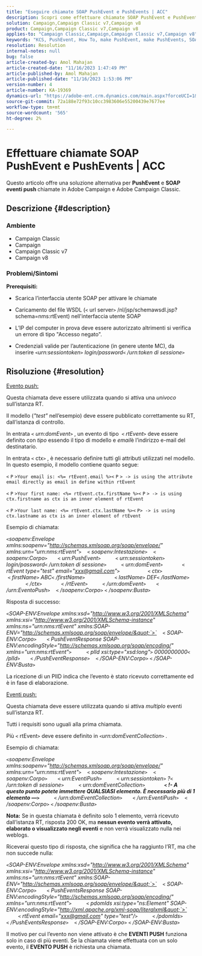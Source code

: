 ```yaml
---
title: "Eseguire chiamate SOAP PushEvent e PushEvents | ACC"
description: Scopri come effettuare chiamate SOAP PushEvent e PushEvents in Adobe Campaign e Adobe Campaign Classic.
solution: Campaign,Campaign Classic v7,Campaign v8
product: Campaign,Campaign Classic v7,Campaign v8
applies-to: "Campaign Classic,Campaign,Campaign Classic v7,Campaign v8"
keywords: "KCS, PushEvent, How To, make PushEvent, make PushEvents, SOAP calls, ACC, Adobe Campaign, Adobe Campaign Classic"
resolution: Resolution
internal-notes: null
bug: false
article-created-by: Amol Mahajan
article-created-date: "11/16/2023 1:47:49 PM"
article-published-by: Amol Mahajan
article-published-date: "11/16/2023 1:53:06 PM"
version-number: 4
article-number: KA-19369
dynamics-url: "https://adobe-ent.crm.dynamics.com/main.aspx?forceUCI=1&pagetype=entityrecord&etn=knowledgearticle&id=cfe729b7-8684-ee11-8179-6045bd0065b6"
source-git-commit: 72a188e72f93c10cc3983606e55200439e7677ee
workflow-type: tm+mt
source-wordcount: '565'
ht-degree: 2%

---
```


# Effettuare chiamate SOAP PushEvent e PushEvents | ACC


Questo articolo offre una soluzione alternativa per <b>PushEvent</b> e <b>SOAP eventi push </b>chiamate in Adobe Campaign e Adobe Campaign Classic.

## Descrizione {#description}


### <b>Ambiente</b>

- Campaign Classic
- Campaign
- Campaign Classic v7
- Campaign v8




### <b>Problemi/Sintomi </b>

<b>Prerequisiti:</b>

- Scarica l’interfaccia utente SOAP per attivare le chiamate

- Caricamento del file WSDL (`<` url server`>` /nl/jsp/schemawsdl.jsp?schema=nms:rtEvent) nell&#39;interfaccia utente SOAP

- L’IP del computer in prova deve essere autorizzato altrimenti si verifica un errore di tipo &quot;Accesso negato&quot;.

- Credenziali valide per l’autenticazione (in genere utente MC), da inserire *`<`urn:sessiontoken`>` login/password`<` /urn:token di sessione`>`*




## Risoluzione {#resolution}


<u>Evento push:</u>

Questa chiamata deve essere utilizzata quando si attiva una *univoco* sull’istanza RT.

Il modello (*&quot;test&quot;* nell’esempio) deve essere pubblicato correttamente su RT, dall’istanza di controllo.

In entrata `<` *urn:domEvent*`>` , un evento di tipo  `<` *rtEvent*`>`  deve essere definito con *tipo* essendo il tipo di modello e *email*&#x200B;è l’indirizzo e-mail del destinatario.

In entrata `<` ctx`>` , è necessario definire tutti gli attributi utilizzati nel modello. In questo esempio, il modello contiene quanto segue:

`<` `P` `>Your email is: <%= rtEvent.email %><` `P` `> -> is using the attribute email directly as email in define within rtEvent`

`<` `P` `>Your first name: <%= rtEvent.ctx.firstName %><` `P` `> -> is using ctx.firstname as ctx is an inner element of rtEvent`

`<` `P` `>Your last name: <%= rtEvent.ctx.lastName %><` `P> -> is using ctx.lastname as ctx is an inner element of rtEvent`

Esempio di chiamata:

*`<`soapenv:Envelope xmlns:soapenv=&quot;http://schemas.xmlsoap.org/soap/envelope/&quot; xmlns:urn=&quot;urn:nms:rtEvent&quot;`>`
   `<` soapenv:Intestazione`>`
   `<` soapenv:Corpo`>`
      `<` urn:PushEvent`>`
         `<` urn:sessiontoken`>` login/password`<` /urn:token di sessione`>`
         `<` urn:domEvent`>`
            `<` rtEvent type=&quot;test&quot; email=&quot;xxx@gmail.com&quot;`>`  
                `<` ctx`>`
                    `<` firstName`>` ABC`<` /firstName`>`
                   `<` lastName`>` DEF`<` /lastName`>`
                `<` /ctx`>`
            `<` /rtEvent`>`
         `<` /urn:domEvent`>`
      `<` /urn:EventoPush`>`
   `<` /soapenv:Corpo`>`
`<` /soapenv:Busta`>`*

Risposta di successo:

*`<`SOAP-ENV:Envelope xmlns:xsd=&quot;http://www.w3.org/2001/XMLSchema&quot; xmlns:xsi=&quot;http://www.w3.org/2001/XMLSchema-instance&quot; xmlns:ns=&quot;urn:nms:rtEvent&quot; xmlns:SOAP-ENV=&quot;http://schemas.xmlsoap.org/soap/envelope/&quot;`>`
   `<` SOAP-ENV:Corpo`>`
      `<` PushEventResponse SOAP-ENV:encodingStyle=&quot;http://schemas.xmlsoap.org/soap/encoding/&quot; xmlns=&quot;urn:nms:rtEvent&quot;`>`
         `<` plId xsi:type=&quot;xsd:long&quot;`>` 0000000000`<` /plId`>`
      `<` /PushEventResponse`>`
   `<` /SOAP-ENV:Corpo`>`
`<` /SOAP-ENV:Busta`>`*

La ricezione di un PIID indica che l’evento è stato ricevuto correttamente ed è in fase di elaborazione.



<u>Eventi push:</u>

Questa chiamata deve essere utilizzata quando si attiva *multiplo* eventi sull’istanza RT.

Tutti i requisiti sono uguali alla prima chiamata.

Più `<` rtEvent`>`  deve essere definito in *`<`urn:domEventCollection`>` .*



Esempio di chiamata:

*`<`soapenv:Envelope xmlns:soapenv=&quot;http://schemas.xmlsoap.org/soap/envelope/&quot; xmlns:urn=&quot;urn:nms:rtEvent&quot;`>`
   `<` soapenv:Intestazione`>`
   `<` soapenv:Corpo`>`
      `<` urn:EventiPush`>`
         `<` urn:sessiontoken`>` ?`<` /urn:token di sessione`>`
         `<` urn:domEventCollection`>`
            <b>`<` !- A questo punto potete immettere QUALSIASI elemento. È necessario più di 1 elemento —`>` </b>
         `<` /urn:domEventCollection`>`
      `<` /urn:EventiPush`>`
   `<` /soapenv:Corpo`>`
`<` /soapenv:Busta`>`*

<b>Nota:</b> Se in questa chiamata è definito solo 1 elemento, verrà ricevuto dall’istanza RT, risposta 200 OK, ma <b>nessun evento verrà attivato, elaborato o visualizzato negli eventi</b> e non verrà visualizzato nulla nei weblogs.

Riceverai questo tipo di risposta, che significa che ha raggiunto l’RT, ma che non succede nulla:

*`<`SOAP-ENV:Envelope xmlns:xsd=&quot;http://www.w3.org/2001/XMLSchema&quot; xmlns:xsi=&quot;http://www.w3.org/2001/XMLSchema-instance&quot; xmlns:ns=&quot;urn:nms:rtEvent&quot; xmlns:SOAP-ENV=&quot;http://schemas.xmlsoap.org/soap/envelope/&quot;`>`
   `<` SOAP-ENV:Corpo`>`
      `<` PushEventsResponse SOAP-ENV:encodingStyle=&quot;http://schemas.xmlsoap.org/soap/encoding/&quot; xmlns=&quot;urn:nms:rtEvent&quot;`>`
         `<` pdomIds xsi:type=&quot;ns:Element&quot; SOAP-ENV:encodingStyle=&quot;http://xml.apache.org/xml-soap/literalxml&quot;`>`
            `<` rtEvent email=&quot;xxx@gmail.com&quot; type=&quot;test&quot;/`>`
         `<` /pdomIds`>`
      `<` /PushEventsResponse`>`
   `<` /SOAP-ENV:Corpo`>`
`<` /SOAP-ENV:Busta`>`*

Il motivo per cui l’evento non viene attivato è che <b>EVENTI PUSH</b> funziona solo in caso di più eventi. Se la chiamata viene effettuata con un solo evento, il <b>EVENTO PUSH</b> è richiesta una chiamata.
